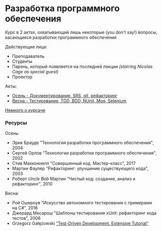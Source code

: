# Разработка программного обеспечения
Курс в 2 актах, охватывающий лишь некоторые (you don't say!) вопросы, касающиеся разработки программного обеспечения

Действующие лица:

* Преподаватель
* Студенты
* Парень, который появляется на последней лекции *(starring Nicolas Cage as special guest)*
* Проектор

Акты:

* [Осень - Документирование, SRS, git, рефакторинг](https://github.com/ar1st0crat/CppCourse/tree/master/Fall)
* [Весна - Тестирование, TDD, BDD, NUnit, Moq, Selenium](https://github.com/ar1st0crat/CppCourse/tree/master/Spring)


[Немного о курсаче](https://github.com/ar1st0crat/CppCourse/tree/master/CourseProject)


### Ресурсы

Осень:
- Эрик Брауде "Технология разработки программного обеспечения", 2004
- Сергей Орлов "Технологии разработки программного обеспечения", 2002
- Стив Макконнелл "Совершенный код. Мастер-класс", 2017
- Мартин Фаулер "Рефакторинг: улучшение существующего кода", 2003
- Роберт *Uncle Bob* Мартин "Чистый код: создание, анализ и рефакторинг", 2010

Весна:
- Рой Ошероув "Искусство автономного тестирования с примерами на C#", 2016
- Джерард Месарош "Шаблоны тестирования xUnit: рефакторинг кода тестов", 2008
- Grzegorz Gałęzowski ["Test-Driven Development. Extensive Tutorial"](https://github.com/grzesiek-galezowski/tdd-ebook)
